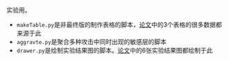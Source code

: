 <!--
 * @Author: LetMeFly
 * @Date: 2024-07-16 10:05:02
 * @LastEditors: LetMeFly
 * @LastEditTime: 2024-07-16 10:11:53
-->
实验用。

+ `makeTable.py`是非最终版的制作表格的脚本，[论文](https://github.com/LetMeFly666/ViT-MGI/releases/download/v.p.1.0.chinese.finish/v.p.2.3.final.before.deadline.pdf)中的3个表格的很多数据都来源于此
+ `aggravte.py`是聚合多种攻击中同时出现的敏感层的脚本
+ `drawer.py`是绘制实验结果图的脚本。[论文](https://github.com/LetMeFly666/ViT-MGI/releases/download/v.p.1.0.chinese.finish/v.p.2.3.final.before.deadline.pdf)中的6张实验结果图都绘制于此
